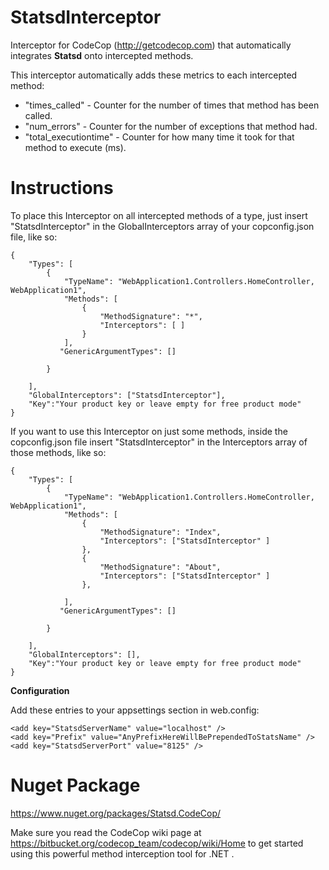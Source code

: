 # StatsdInterceptor
Interceptor for CodeCop (http://getcodecop.com) that automatically integrates <b>Statsd</b> onto intercepted methods. 

This interceptor automatically adds these metrics to each intercepted method:
- "times_called" - Counter for the number of times that method has been called.
- "num_errors" - Counter for the number of exceptions that method had.
- "total_executiontime" - Counter for how many time it took for that method to execute (ms).


# Instructions
To place this Interceptor on all intercepted methods of a type, just insert "StatsdInterceptor" in the GlobalInterceptors array of your copconfig.json file, like so:

```
{
    "Types": [
        {
            "TypeName": "WebApplication1.Controllers.HomeController, WebApplication1",
            "Methods": [
                {
                    "MethodSignature": "*",
                    "Interceptors": [ ]
                }
            ],
           "GenericArgumentTypes": []

        }

    ],
    "GlobalInterceptors": ["StatsdInterceptor"],
    "Key":"Your product key or leave empty for free product mode"
}
```
If you want to use this Interceptor on just some methods, inside the copconfig.json file insert "StatsdInterceptor" in the Interceptors array of those methods, like so:
```
{
    "Types": [
        {
            "TypeName": "WebApplication1.Controllers.HomeController, WebApplication1",
            "Methods": [
                {
                    "MethodSignature": "Index",
                    "Interceptors": ["StatsdInterceptor" ]
                },
                {
                    "MethodSignature": "About",
                    "Interceptors": ["StatsdInterceptor" ]
                },
                
            ],
           "GenericArgumentTypes": []

        }

    ],
    "GlobalInterceptors": [],
    "Key":"Your product key or leave empty for free product mode"
}
```
<b>Configuration</b>

Add these entries to your appsettings section in web.config:
```
<add key="StatsdServerName" value="localhost" />
<add key="Prefix" value="AnyPrefixHereWillBePrependedToStatsName" />
<add key="StatsdServerPort" value="8125" />
```


# Nuget Package
https://www.nuget.org/packages/Statsd.CodeCop/

Make sure you read the CodeCop wiki page at https://bitbucket.org/codecop_team/codecop/wiki/Home to get started using this powerful method interception tool for .NET .

